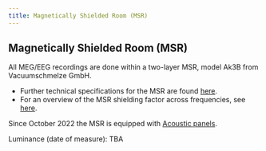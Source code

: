 ```yaml
---
title: Magnetically Shielded Room (MSR)
---
```


## Magnetically Shielded Room (MSR)

All MEG/EEG recordings are done within a two-layer MSR, model Ak3B from Vacuumschmelze GmbH.

* Further technical specifications for the MSR are found [here](https://natmeg.se/onewebmedia/Manual%20Ak3b%2010-2008%20en.pdf).
* For an overview of  the MSR shielding factor across frequencies, see [here](https://natmeg.se/onewebmedia/MSR%20test%20report%20Karolinska%20short.pdf).

Since October 2022 the MSR is equipped with [Acoustic panels](Acoustic-panels-specs.md).

Luminance (date of measure): TBA
